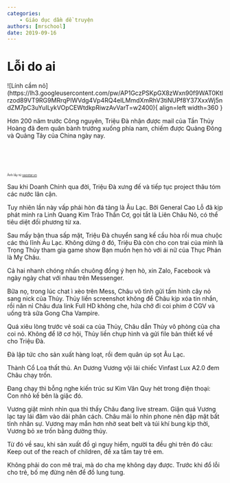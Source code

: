 ```yaml
---
categories:
    - Giáo dục dầm dề truyện
authors: [mrschool]
date: 2019-09-16
---
```


# Lỗi do ai

<div class="result" markdown>
![Lính cầm nỏ](https://lh3.googleusercontent.com/pw/AP1GczPSKpGX8zWxn90f9WAT0Ktlrzod89VT9RG9MRrqPIWVdg4Vp4RQ4eILMmdXmRhV3tiNUPf8Y37XxxWj5ndZM7pC3uYuILykVOpCEWtdkpRiwzAvVarT=w2400){ align=left width=360 }

Hơn 200 năm trước Công nguyên, Triệu Đà nhận được mail của Tần Thủy Hoàng đã đem quân bành trướng xuống phía nam, chiếm được Quảng Đông và Quảng Tây của China ngày nay.
</div>
<br>
<br>

<!-- more -->

<br>

<span style="font-size: 0.5em;">Ảnh lấy từ [saostar.vn](https://saostar.vn/dien-anh/tap-1-webdrama-huyen-su-no-than-lam-quen-voi-di-gioi-song-song-cua-au-lac-cuoi-nghieng-nga-cung-toc-bua-to-beo-4971955.html)</span>

Sau khi Doanh Chính qua đời, Triệu Đà xưng đế và tiếp tục project thâu tóm các nước lân cận.

Tuy nhiên lần này vấp phải hòn đá tảng là Âu Lạc. Bởi General Cao Lỗ đã kịp phát minh ra Linh Quang Kim Trảo Thần Cơ, gọi tắt là Liên Châu Nỏ, có thể tiêu diệt đối phương từ xa.

Sau mấy bận thua sấp mặt, Triệu Đà chuyển sang kế cầu hòa rồi mua chuộc các thủ lĩnh Âu Lạc. Không dừng ở đó, Triệu Đà còn cho con trai của mình là Trọng Thủy tham gia game show Bạn muốn hẹn hò với ái nữ của Thục Phán là Mỵ Châu.

Cả hai nhanh chóng nhấn chuông đồng ý hẹn hò, xin Zalo, Facebook và ngày ngày chat với nhau trên Messenger.

Bữa nọ, trong lúc chat ì xèo trên Mess, Châu vô tình gửi tấm hình cây nỏ sang nick của Thủy. Thủy liền screenshot không để Châu kịp xóa tin nhắn, rồi năn nỉ Châu đưa link Full HD không che, hứa chở đi coi phim ở CGV và uống trà sữa Gong Cha Vampire.

Quá xiêu lòng trước vẻ soái ca của Thủy, Châu dẫn Thủy vô phòng của cha coi nỏ. Không để lỡ cơ hội, Thủy liền chụp hình và gửi file bản thiết kế về cho Triệu Đà.

Đà lập tức cho sản xuất hàng loạt, rồi đem quân úp sọt Âu Lạc.

Thành Cổ Loa thất thủ. An Dương Vương vội lái chiếc Vinfast Lux A2.0 đem Châu chạy trốn.

Đang chạy thì bỗng nghe kiến trúc sư Kim Văn Quy hét trong điện thoại: Con nhỏ kế bên là giặc đó.

Vương giật mình nhìn qua thì thấy Châu đang live stream. Giận quá Vương lạc tay lái đâm vào dải phân cách. Châu mãi lo nhìn phone nên đập mặt bất tỉnh nhân sự. Vương may mắn hơn nhờ seat belt và túi khí bung kịp thời, Vương bỏ xe trốn bằng đường thủy.

Từ đó về sau, khi sản xuất đồ gì nguy hiểm, người ta đều ghi trên đó câu: Keep out of the reach of children, để xa tầm tay trẻ em.

Không phải do con mê trai, mà do cha mẹ không dạy được. Trước khi đổ lỗi cho trẻ, bố mẹ đừng nên để đồ lung tung.
